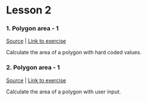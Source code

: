 # Lesson 2

### 1. Polygon area - 1
[Source](./polygon_area_1.cs) | [Link to exercise](http://fsr.github.io/csharp-lessons/exercises/02_polygon_area_1.html)

Calculate the area of a polygon with hard coded values.

### 2. Polygon area - 1
[Source](./polygon_area_2.cs) | [Link to exercise](http://fsr.github.io/csharp-lessons/exercises/02_polygon_area_2.html)

Calculate the area of a polygon with user input.